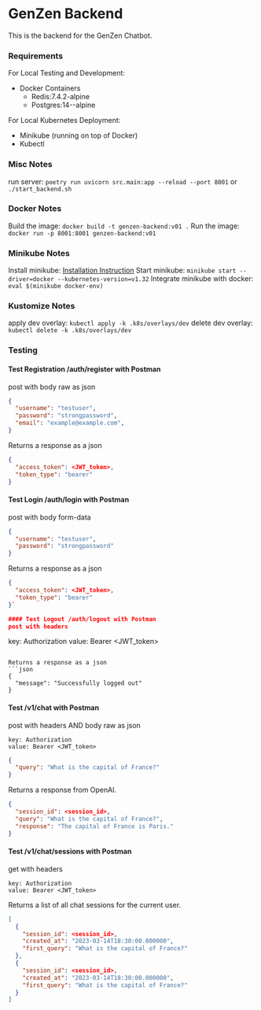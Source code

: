 # GenZen Backend

This is the backend for the GenZen Chatbot.

### Requirements
For Local Testing and Development:
- Docker Containers
  - Redis:7.4.2-alpine
  - Postgres:14--alpine

For Local Kubernetes Deployment:
- Minikube (running on top of Docker)
- Kubectl

### Misc Notes
run server: `poetry run uvicorn src.main:app --reload --port 8001` or `./start_backend.sh`

### Docker Notes
Build the image: `docker build -t genzen-backend:v01 .`
Run the image: `docker run -p 8001:8001 genzen-backend:v01`

### Minikube Notes
Install minikube: [Installation Instruction](https://minikube.sigs.k8s.io/docs/start/?arch=%2Fmacos%2Farm64%2Fstable%2Fbinary+download)
Start minikube: `minikube start --driver=docker --kubernetes-version=v1.32`
Integrate minikube with docker: `eval $(minikube docker-env)`

### Kustomize Notes
apply dev overlay: `kubectl apply -k .k8s/overlays/dev`
delete dev overlay: `kubectl delete -k .k8s/overlays/dev`

### Testing
#### Test Registration /auth/register with Postman
post with body raw as json
```json
{
  "username": "testuser",
  "password": "strongpassword",
  "email": "example@example.com",
}
```

Returns a response as a json
```json
{
  "access_token": <JWT_token>,
  "token_type": "bearer"
}
```

#### Test Login /auth/login with Postman
post with body form-data
```json
{
  "username": "testuser",
  "password": "strongpassword"
}
```

Returns a response as a json
```json
{
  "access_token": <JWT_token>,
  "token_type": "bearer"
}`

#### Test Logout /auth/logout with Postman
post with headers
```
key: Authorization
value: Bearer <JWT_token>
```

Returns a response as a json
```json
{
  "message": "Successfully logged out"
}
```

#### Test /v1/chat with Postman
post with headers AND body raw as json
```
key: Authorization
value: Bearer <JWT_token>
```
```json
{
  "query": "What is the capital of France?"
}
```

Returns a response from OpenAI.
```json
{
  "session_id": <session_id>,
  "query": "What is the capital of France?",
  "response": "The capital of France is Paris."
}
```

#### Test /v1/chat/sessions with Postman
get with headers
```
key: Authorization
value: Bearer <JWT_token>
```

Returns a list of all chat sessions for the current user.
```json
[
  {
    "session_id": <session_id>,
    "created_at": "2023-03-14T18:30:00.000000",
    "first_query": "What is the capital of France?"
  },
  {
    "session_id": <session_id>,
    "created_at": "2023-03-14T18:30:00.000000",
    "first_query": "What is the capital of France?"
  }
]